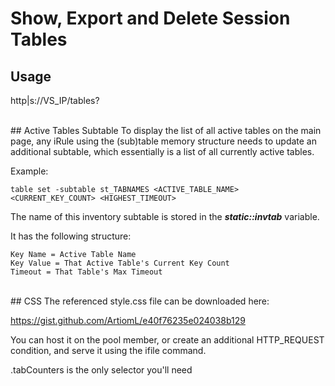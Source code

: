 # Show, Export and Delete Session Tables

## Usage
http|s://VS_IP/tables?

<br>
## Active Tables Subtable
To display the list of all active tables on the main page, any iRule using the (sub)table memory structure needs to update an additional subtable, which essentially is a list of all currently active tables.

Example:
```
table set -subtable st_TABNAMES <ACTIVE_TABLE_NAME> <CURRENT_KEY_COUNT> <HIGHEST_TIMEOUT>
```

The name of this inventory subtable is stored in the **_static::invtab_** variable.

It has the following structure:

```
Key Name = Active Table Name
Key Value = That Active Table's Current Key Count
Timeout = That Table's Max Timeout
```

<br>
## CSS
The referenced style.css file can be downloaded here:

https://gist.github.com/ArtiomL/e40f76235e024038b129

You can host it on the pool member, or create an additional HTTP_REQUEST condition, and serve it using the ifile command.

.tabCounters is the only selector you'll need

